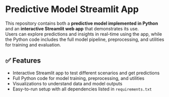 # Predictive Model Streamlit App

This repository contains both a **predictive model implemented in Python** and an **interactive Streamlit web app** that demonstrates its use.  
Users can explore predictions and insights in real-time using the app, while the Python code includes the full model pipeline, preprocessing, and utilities for training and evaluation.

## ✅ Features
- Interactive Streamlit app to test different scenarios and get predictions
- Full Python code for model training, preprocessing, and utilities
- Visualizations to understand data and model outputs
- Easy-to-run setup with all dependencies listed in `requirements.txt`

